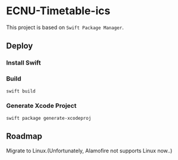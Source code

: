 # ECNU-Timetable-ics

This project is based on `Swift Package Manager`.

## Deploy

### Install Swift

### Build

`swift build`

### Generate Xcode Project

`swift package generate-xcodeproj`

## Roadmap

Migrate to Linux.(Unfortunately, Alamofire not supports Linux now..)
